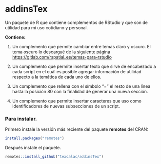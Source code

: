 
<!-- README.md is generated from README.Rmd. Please edit that file -->

# addinsTex

<!-- badges: start -->
<!-- badges: end -->

Un paquete de R que contiene complementos de RStudio y que son de
utilidad para mi uso cotidiano y personal.

**Contiene:**

1.  Un complemento que permite cambiar entre temas claro y oscuro. El
    tema oscuro lo descargué de la siguiente página
    <https://gitlab.com/rspatial_es/temas-para-rstudio>

2.  Un complemento que permite insertar texto que sirve de encabezado a
    cada script en el cuál es posible agregar información de utilidad
    respecto a la temática de cada uno de ellos.

3.  Un complemento que rellena con el símbolo “=” el resto de una línea
    hasta la posición 80 con la finalidad de generar una nueva sección.

4.  Un complemento que permite insertar caracteres que uso como
    identificadores de nuevas subsecciones de un script.

### Para instalar.

Primero instale la versión más reciente del paquete **remotes** del
CRAN:

``` r
install.packages("remotes")
```

Después instale el paquete.

``` r
remotes::install_github("texcalac/addinsTex")
```
